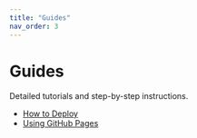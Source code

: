```yaml
---
title: "Guides"
nav_order: 3
---
```


# Guides

Detailed tutorials and step-by-step instructions.

- [How to Deploy](deploy-guide.md)
- [Using GitHub Pages](github-pages.md)
